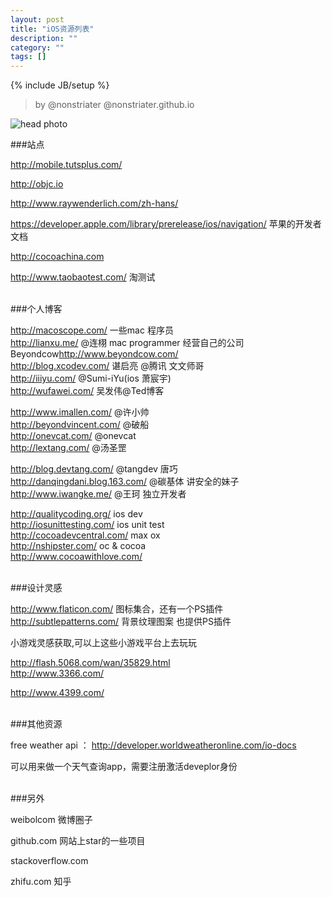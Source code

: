 ```yaml
---
layout: post
title: "iOS资源列表"
description: ""
category: ""
tags: []
---
```

{% include JB/setup %}

>by @nonstriater @nonstriater.github.io

![head photo]()

###站点

http://mobile.tutsplus.com/

http://objc.io 

http://www.raywenderlich.com/zh-hans/

https://developer.apple.com/library/prerelease/ios/navigation/  苹果的开发者文档

http://cocoachina.com  

http://www.taobaotest.com/   淘测试


<br/>
###个人博客

http://macoscope.com/  一些mac 程序员    
http://lianxu.me/      @连栩 mac programmer 经营自己的公司Beyondcow<http://www.beyondcow.com/>   
http://blog.xcodev.com/  谌启亮 @腾讯 文文师哥   
http://iiiyu.com/           @Sumi-iYu(ios 萧宸宇)   
http://wufawei.com/       吴发伟@Ted博客  

http://www.imallen.com/     @许小帅    
http://beyondvincent.com/    @破船    
http://onevcat.com/    @onevcat     
http://lextang.com/  @汤圣罡       

http://blog.devtang.com/     @tangdev 唐巧    
http://danqingdani.blog.163.com/     @碳基体  讲安全的妹子   
http://www.iwangke.me/   @王珂  独立开发者 

http://qualitycoding.org/  ios dev  
http://iosunittesting.com/  ios unit test   
http://cocoadevcentral.com/  max ox     
http://nshipster.com/  oc & cocoa   
http://www.cocoawithlove.com/       




<br/>
###设计灵感

http://www.flaticon.com/    图标集合，还有一个PS插件
http://subtlepatterns.com/   背景纹理图案  也提供PS插件


小游戏灵感获取,可以上这些小游戏平台上去玩玩

http://flash.5068.com/wan/35829.html  
http://www.3366.com/    

http://www.4399.com/    


<br/>
###其他资源

free weather api ： http://developer.worldweatheronline.com/io-docs   

可以用来做一个天气查询app，需要注册激活deveplor身份


<br/>
###另外

weibolcom  微博圈子

github.com 网站上star的一些项目

stackoverflow.com    

zhifu.com  知乎




